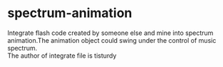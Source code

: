 # spectrum-animation
Integrate flash code created by someone else and mine into spectrum animation.The animation object could swing under the control of music spectrum.<br>
The author of integrate file is tisturdy
